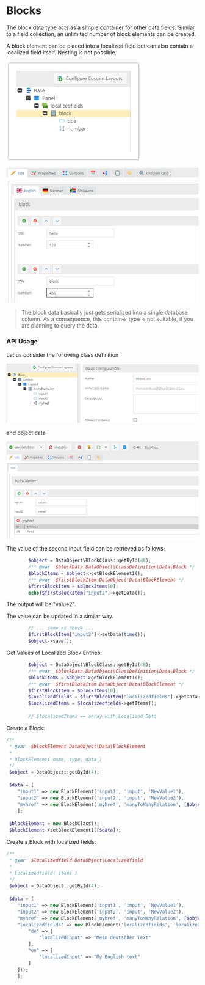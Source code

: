 # Blocks

The block data type acts as a simple container for other data fields. 
Similar to a field collection, an unlimited number of block elements can be created.

A block element can be placed into a localized field but can also contain a localized field itself. 
Nesting is not possible.

![Block data type](../../../img/ObjectsBlocks_data_container.jpg)

![Block, edit peview](../../../img/ObjectsBlocks_edit_preview.png)


> The block data basically just gets serialized into a single database column. 
> As a consequence, this container type is not suitable, if you are planning to query the data.

### API Usage

Let us consider the following class definition

![Class Definition](../../../img/block-classdefinition.png)

and object data
 
 ![Class Definition](../../../img/block-values.png)

The value of the second input field can be retrieved as follows:

```php
        $object = DataObject\BlockClass::getById(48);
        /** @var  $blockData DataObject\ClassDefinition\Data\Block */
        $blockItems = $object->getBlockElement1();
        /** @var  $firstBlockItem DataObject\Data\BlockElement */
        $firstBlockItem = $blockItems[0];
        echo($firstBlockItem["input2"]->getData());
```

The output will be "value2".

The value can be updated in a similar way.

```php
        // ... same as above ...
        $firstBlockItem["input2"]->setData(time());
        $object->save();
```

Get Values of Localized Block Entries:

```php
        $object = DataObject\BlockClass::getById(48);
        /** @var  $blockData DataObject\ClassDefinition\Data\Block */
        $blockItems = $object->getBlockElement1();
        /** @var  $firstBlockItem DataObject\Data\BlockElement */
        $firstBlockItem = $blockItems[0];
        $localizedfields = $firstBlockItem["localizedfields"]->getData();
        $localizedItems = $localizedfields->getItems();

        // $localizedItems == array with Localized Data
```

Create a Block:

```php
/** 
 * @var  $blockElement DataObject\Data\BlockElement
 * 
 * BlockElement( name, type, data )
 */
 $object = DataObject::getById(4);
 
 $data = [
    "input1" => new BlockElement('input1', 'input', 'NewValue1'),
    "input2" => new BlockElement('input2', 'input', 'NewValue2'),
    "myhref" => new BlockElement('myhref', 'manyToManyRelation', [$object])
    ];
 
 $blockElement = new BlockClass();
 $blockElement->setBlockElement1([$data]);
```

Create a Block with localized fields:
```php
/** 
 * @var  $localizedfield DataObject\Localizedfield
 * 
 * Localizedfield( items )
 */
 $object = DataObject::getById(4);
 
 $data = [
    "input1" => new BlockElement('input1', 'input', 'NewValue1'),
    "input2" => new BlockElement('input2', 'input', 'NewValue2'),
    "myhref" => new BlockElement('myhref', 'manyToManyRelation', [$object]),
    "localizedfields" => new BlockElement('localizedfields', 'localizedfields', new Localizedfield([
        "de" => [
            "localizedInput" => "Mein deutscher Text"
        ],
        "en" => [
            "localizedInput" => "My English text"
        ]
    ]));
    ];
 
 
```



